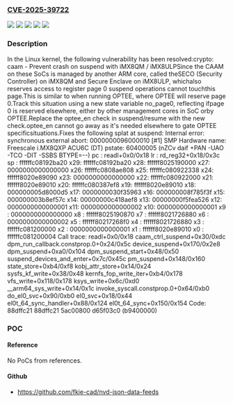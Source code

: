 ### [CVE-2025-39722](https://cve.mitre.org/cgi-bin/cvename.cgi?name=CVE-2025-39722)
![](https://img.shields.io/static/v1?label=Product&message=Linux&color=blue)
![](https://img.shields.io/static/v1?label=Version&message=&color=brightgreen)
![](https://img.shields.io/static/v1?label=Version&message=6.10%20&color=brightgreen)
![](https://img.shields.io/static/v1?label=Version&message=d2835701d93cae6d597672ef9dc3fa889867031a%20&color=brightgreen)
![](https://img.shields.io/static/v1?label=Vulnerability&message=n%2Fa&color=blue)

### Description

In the Linux kernel, the following vulnerability has been resolved:crypto: caam - Prevent crash on suspend with iMX8QM / iMX8ULPSince the CAAM on these SoCs is managed by another ARM core, called theSECO (Security Controller) on iMX8QM and Secure Enclave on iMX8ULP, whichalso reserves access to register page 0 suspend operations cannot touchthis page.This is similar to when running OPTEE, where OPTEE will reserve page 0.Track this situation using a new state variable no_page0, reflecting ifpage 0 is reserved elsewhere, either by other management cores in SoC orby OPTEE.Replace the optee_en check in suspend/resume with the new check.optee_en cannot go away as it's needed elsewhere to gate OPTEE specificsituations.Fixes the following splat at suspend:    Internal error: synchronous external abort: 0000000096000010 [#1] SMP    Hardware name: Freescale i.MX8QXP ACU6C (DT)    pstate: 60400005 (nZCv daif +PAN -UAO -TCO -DIT -SSBS BTYPE=--)    pc : readl+0x0/0x18    lr : rd_reg32+0x18/0x3c    sp : ffffffc08192ba20    x29: ffffffc08192ba20 x28: ffffff8025190000 x27: 0000000000000000    x26: ffffffc0808ae808 x25: ffffffc080922338 x24: ffffff8020e89090    x23: 0000000000000000 x22: ffffffc080922000 x21: ffffff8020e89010    x20: ffffffc080387ef8 x19: ffffff8020e89010 x18: 000000005d8000d5    x17: 0000000030f35963 x16: 000000008f785f3f x15: 000000003b8ef57c    x14: 00000000c418aef8 x13: 00000000f5fea526 x12: 0000000000000001    x11: 0000000000000002 x10: 0000000000000001 x9 : 0000000000000000    x8 : ffffff8025190870 x7 : ffffff8021726880 x6 : 0000000000000002    x5 : ffffff80217268f0 x4 : ffffff8021726880 x3 : ffffffc081200000    x2 : 0000000000000001 x1 : ffffff8020e89010 x0 : ffffffc081200004    Call trace:     readl+0x0/0x18     caam_ctrl_suspend+0x30/0xdc     dpm_run_callback.constprop.0+0x24/0x5c     device_suspend+0x170/0x2e8     dpm_suspend+0xa0/0x104     dpm_suspend_start+0x48/0x50     suspend_devices_and_enter+0x7c/0x45c     pm_suspend+0x148/0x160     state_store+0xb4/0xf8     kobj_attr_store+0x14/0x24     sysfs_kf_write+0x38/0x48     kernfs_fop_write_iter+0xb4/0x178     vfs_write+0x118/0x178     ksys_write+0x6c/0xd0     __arm64_sys_write+0x14/0x1c     invoke_syscall.constprop.0+0x64/0xb0     do_el0_svc+0x90/0xb0     el0_svc+0x18/0x44     el0t_64_sync_handler+0x88/0x124     el0t_64_sync+0x150/0x154    Code: 88dffc21 88dffc21 5ac00800 d65f03c0 (b9400000)

### POC

#### Reference
No PoCs from references.

#### Github
- https://github.com/fkie-cad/nvd-json-data-feeds

